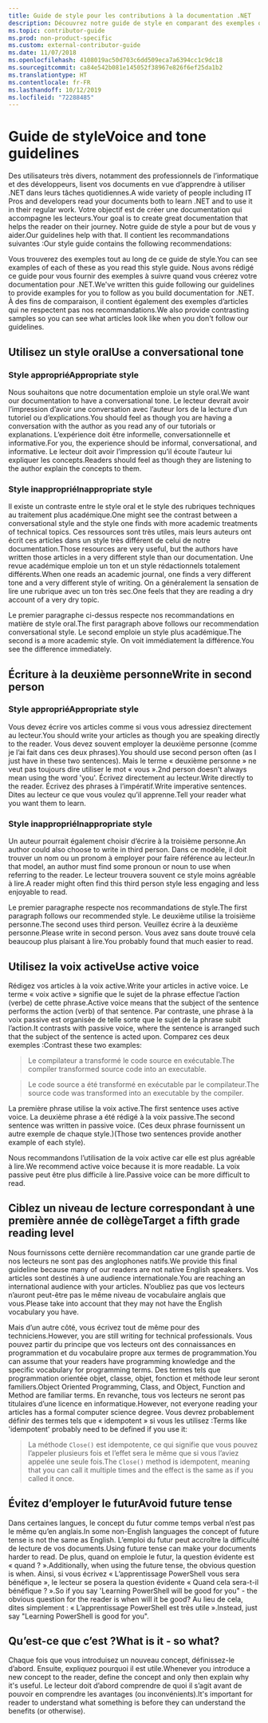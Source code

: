 ```yaml
---
title: Guide de style pour les contributions à la documentation .NET
description: Découvrez notre guide de style en comparant des exemples qui le suivent à des exemples qui le ne suivent pas.
ms.topic: contributor-guide
ms.prod: non-product-specific
ms.custom: external-contributor-guide
ms.date: 11/07/2018
ms.openlocfilehash: 4108019ac50d703c6dd509eca7a6394cc1c9dc18
ms.sourcegitcommit: ca84e542b081e145052f38967e826f6ef25da1b2
ms.translationtype: HT
ms.contentlocale: fr-FR
ms.lasthandoff: 10/12/2019
ms.locfileid: "72288485"
---
```

# <a name="voice-and-tone-guidelines"></a><span data-ttu-id="f6c7d-103">Guide de style</span><span class="sxs-lookup"><span data-stu-id="f6c7d-103">Voice and tone guidelines</span></span>

<span data-ttu-id="f6c7d-104">Des utilisateurs très divers, notamment des professionnels de l’informatique et des développeurs, lisent vos documents en vue d’apprendre à utiliser .NET dans leurs tâches quotidiennes.</span><span class="sxs-lookup"><span data-stu-id="f6c7d-104">A wide variety of people including IT Pros and developers read your documents both to learn .NET and to use it in their regular work.</span></span> <span data-ttu-id="f6c7d-105">Votre objectif est de créer une documentation qui accompagne les lecteurs.</span><span class="sxs-lookup"><span data-stu-id="f6c7d-105">Your goal is to create great documentation that helps the reader on their journey.</span></span> <span data-ttu-id="f6c7d-106">Notre guide de style a pour but de vous y aider.</span><span class="sxs-lookup"><span data-stu-id="f6c7d-106">Our guidelines help with that.</span></span> <span data-ttu-id="f6c7d-107">Il contient les recommandations suivantes :</span><span class="sxs-lookup"><span data-stu-id="f6c7d-107">Our style guide contains the following recommendations:</span></span>

<span data-ttu-id="f6c7d-108">Vous trouverez des exemples tout au long de ce guide de style.</span><span class="sxs-lookup"><span data-stu-id="f6c7d-108">You can see examples of each of these as you read this style guide.</span></span> <span data-ttu-id="f6c7d-109">Nous avons rédigé ce guide pour vous fournir des exemples à suivre quand vous créerez votre documentation pour .NET.</span><span class="sxs-lookup"><span data-stu-id="f6c7d-109">We've written this guide following our guidelines to provide examples for you to follow as you build documentation for .NET.</span></span> <span data-ttu-id="f6c7d-110">À des fins de comparaison, il contient également des exemples d’articles qui ne respectent pas nos recommandations.</span><span class="sxs-lookup"><span data-stu-id="f6c7d-110">We also provide contrasting samples so you can see what articles look like when you don't follow our guidelines.</span></span>

## <a name="use-a-conversational-tone"></a><span data-ttu-id="f6c7d-111">Utilisez un style oral</span><span class="sxs-lookup"><span data-stu-id="f6c7d-111">Use a conversational tone</span></span>

### <a name="appropriate-style"></a><span data-ttu-id="f6c7d-112">Style approprié</span><span class="sxs-lookup"><span data-stu-id="f6c7d-112">Appropriate style</span></span>

<span data-ttu-id="f6c7d-113">Nous souhaitons que notre documentation emploie un style oral.</span><span class="sxs-lookup"><span data-stu-id="f6c7d-113">We want our documentation to have a conversational tone.</span></span> <span data-ttu-id="f6c7d-114">Le lecteur devrait avoir l’impression d’avoir une conversation avec l’auteur lors de la lecture d’un tutoriel ou d’explications.</span><span class="sxs-lookup"><span data-stu-id="f6c7d-114">You should feel as though you are having a conversation with the author as you read any of our tutorials or explanations.</span></span> <span data-ttu-id="f6c7d-115">L’expérience doit être informelle, conversationnelle et informative.</span><span class="sxs-lookup"><span data-stu-id="f6c7d-115">For you, the experience should be informal, conversational, and informative.</span></span> <span data-ttu-id="f6c7d-116">Le lecteur doit avoir l’impression qu’il écoute l’auteur lui expliquer les concepts.</span><span class="sxs-lookup"><span data-stu-id="f6c7d-116">Readers should feel as though they are listening to the author explain the concepts to them.</span></span>

### <a name="inappropriate-style"></a><span data-ttu-id="f6c7d-117">Style inapproprié</span><span class="sxs-lookup"><span data-stu-id="f6c7d-117">Inappropriate style</span></span>

<span data-ttu-id="f6c7d-118">Il existe un contraste entre le style oral et le style des rubriques techniques au traitement plus académique.</span><span class="sxs-lookup"><span data-stu-id="f6c7d-118">One might see the contrast between a conversational style and the style one finds with more academic treatments of technical topics.</span></span> <span data-ttu-id="f6c7d-119">Ces ressources sont très utiles, mais leurs auteurs ont écrit ces articles dans un style très différent de celui de notre documentation.</span><span class="sxs-lookup"><span data-stu-id="f6c7d-119">Those resources are very useful, but the authors have written those articles in a very different style than our documentation.</span></span> <span data-ttu-id="f6c7d-120">Une revue académique emploie un ton et un style rédactionnels totalement différents.</span><span class="sxs-lookup"><span data-stu-id="f6c7d-120">When one reads an academic journal, one finds a very different tone and a very different style of writing.</span></span> <span data-ttu-id="f6c7d-121">On a généralement la sensation de lire une rubrique avec un ton très sec.</span><span class="sxs-lookup"><span data-stu-id="f6c7d-121">One feels that they are reading a dry account of a very dry topic.</span></span>  

<span data-ttu-id="f6c7d-122">Le premier paragraphe ci-dessus respecte nos recommandations en matière de style oral.</span><span class="sxs-lookup"><span data-stu-id="f6c7d-122">The first paragraph above follows our recommendation conversational style.</span></span> <span data-ttu-id="f6c7d-123">Le second emploie un style plus académique.</span><span class="sxs-lookup"><span data-stu-id="f6c7d-123">The second is a more academic style.</span></span> <span data-ttu-id="f6c7d-124">On voit immédiatement la différence.</span><span class="sxs-lookup"><span data-stu-id="f6c7d-124">You see the difference immediately.</span></span> 

## <a name="write-in-second-person"></a><span data-ttu-id="f6c7d-125">Écriture à la deuxième personne</span><span class="sxs-lookup"><span data-stu-id="f6c7d-125">Write in second person</span></span>

### <a name="appropriate-style"></a><span data-ttu-id="f6c7d-126">Style approprié</span><span class="sxs-lookup"><span data-stu-id="f6c7d-126">Appropriate style</span></span>

<span data-ttu-id="f6c7d-127">Vous devez écrire vos articles comme si vous vous adressiez directement au lecteur.</span><span class="sxs-lookup"><span data-stu-id="f6c7d-127">You should write your articles as though you are speaking directly to the reader.</span></span> <span data-ttu-id="f6c7d-128">Vous devez souvent employer la deuxième personne (comme je l’ai fait dans ces deux phrases).</span><span class="sxs-lookup"><span data-stu-id="f6c7d-128">You should use second person often (as I just have in these two sentences).</span></span> <span data-ttu-id="f6c7d-129">Mais le terme « deuxième personne » ne veut pas toujours dire utiliser le mot « vous ».</span><span class="sxs-lookup"><span data-stu-id="f6c7d-129">2nd person doesn't always mean using the word 'you'.</span></span> <span data-ttu-id="f6c7d-130">Écrivez directement au lecteur.</span><span class="sxs-lookup"><span data-stu-id="f6c7d-130">Write directly to the reader.</span></span> <span data-ttu-id="f6c7d-131">Écrivez des phrases à l’impératif.</span><span class="sxs-lookup"><span data-stu-id="f6c7d-131">Write imperative sentences.</span></span> <span data-ttu-id="f6c7d-132">Dites au lecteur ce que vous voulez qu’il apprenne.</span><span class="sxs-lookup"><span data-stu-id="f6c7d-132">Tell your reader what you want them to learn.</span></span>

### <a name="inappropriate-style"></a><span data-ttu-id="f6c7d-133">Style inapproprié</span><span class="sxs-lookup"><span data-stu-id="f6c7d-133">Inappropriate style</span></span>

<span data-ttu-id="f6c7d-134">Un auteur pourrait également choisir d’écrire à la troisième personne.</span><span class="sxs-lookup"><span data-stu-id="f6c7d-134">An author could also choose to write in third person.</span></span> <span data-ttu-id="f6c7d-135">Dans ce modèle, il doit trouver un nom ou un pronom à employer pour faire référence au lecteur.</span><span class="sxs-lookup"><span data-stu-id="f6c7d-135">In that model, an author must find some pronoun or noun to use when referring to the reader.</span></span> <span data-ttu-id="f6c7d-136">Le lecteur trouvera souvent ce style moins agréable à lire.</span><span class="sxs-lookup"><span data-stu-id="f6c7d-136">A reader might often find this third person style less engaging and less enjoyable to read.</span></span>

<span data-ttu-id="f6c7d-137">Le premier paragraphe respecte nos recommandations de style.</span><span class="sxs-lookup"><span data-stu-id="f6c7d-137">The first paragraph follows our recommended style.</span></span> <span data-ttu-id="f6c7d-138">Le deuxième utilise la troisième personne.</span><span class="sxs-lookup"><span data-stu-id="f6c7d-138">The second uses third person.</span></span> <span data-ttu-id="f6c7d-139">Veuillez écrire à la deuxième personne.</span><span class="sxs-lookup"><span data-stu-id="f6c7d-139">Please write in second person.</span></span> <span data-ttu-id="f6c7d-140">Vous avez sans doute trouvé cela beaucoup plus plaisant à lire.</span><span class="sxs-lookup"><span data-stu-id="f6c7d-140">You probably found that much easier to read.</span></span>

## <a name="use-active-voice"></a><span data-ttu-id="f6c7d-141">Utilisez la voix active</span><span class="sxs-lookup"><span data-stu-id="f6c7d-141">Use active voice</span></span>

<span data-ttu-id="f6c7d-142">Rédigez vos articles à la voix active.</span><span class="sxs-lookup"><span data-stu-id="f6c7d-142">Write your articles in active voice.</span></span> <span data-ttu-id="f6c7d-143">Le terme « voix active » signifie que le sujet de la phrase effectue l’action (verbe) de cette phrase.</span><span class="sxs-lookup"><span data-stu-id="f6c7d-143">Active voice means that the subject of the sentence performs the action (verb) of that sentence.</span></span> <span data-ttu-id="f6c7d-144">Par contraste, une phrase à la voix passive est organisée de telle sorte que le sujet de la phrase subit l’action.</span><span class="sxs-lookup"><span data-stu-id="f6c7d-144">It contrasts with passive voice, where the sentence is arranged such that the subject of the sentence is acted upon.</span></span> <span data-ttu-id="f6c7d-145">Comparez ces deux exemples :</span><span class="sxs-lookup"><span data-stu-id="f6c7d-145">Contrast these two examples:</span></span>

><span data-ttu-id="f6c7d-146">Le compilateur a transformé le code source en exécutable.</span><span class="sxs-lookup"><span data-stu-id="f6c7d-146">The compiler transformed source code into an executable.</span></span>

><span data-ttu-id="f6c7d-147">Le code source a été transformé en exécutable par le compilateur.</span><span class="sxs-lookup"><span data-stu-id="f6c7d-147">The source code was transformed into an executable by the compiler.</span></span>

<span data-ttu-id="f6c7d-148">La première phrase utilise la voix active.</span><span class="sxs-lookup"><span data-stu-id="f6c7d-148">The first sentence uses active voice.</span></span> <span data-ttu-id="f6c7d-149">La deuxième phrase a été rédigé à la voix passive.</span><span class="sxs-lookup"><span data-stu-id="f6c7d-149">The second sentence was written in passive voice.</span></span> <span data-ttu-id="f6c7d-150">(Ces deux phrase fournissent un autre exemple de chaque style.)</span><span class="sxs-lookup"><span data-stu-id="f6c7d-150">(Those two sentences provide another example of each style).</span></span>

<span data-ttu-id="f6c7d-151">Nous recommandons l’utilisation de la voix active car elle est plus agréable à lire.</span><span class="sxs-lookup"><span data-stu-id="f6c7d-151">We recommend active voice because it is more readable.</span></span> <span data-ttu-id="f6c7d-152">La voix passive peut être plus difficile à lire.</span><span class="sxs-lookup"><span data-stu-id="f6c7d-152">Passive voice can be more difficult to read.</span></span>

## <a name="target-a-fifth-grade-reading-level"></a><span data-ttu-id="f6c7d-153">Ciblez un niveau de lecture correspondant à une première année de collège</span><span class="sxs-lookup"><span data-stu-id="f6c7d-153">Target a fifth grade reading level</span></span>

<span data-ttu-id="f6c7d-154">Nous fournissons cette dernière recommandation car une grande partie de nos lecteurs ne sont pas des anglophones natifs.</span><span class="sxs-lookup"><span data-stu-id="f6c7d-154">We provide this final guideline because many of our readers are not native English speakers.</span></span> <span data-ttu-id="f6c7d-155">Vos articles sont destinés à une audience internationale.</span><span class="sxs-lookup"><span data-stu-id="f6c7d-155">You are reaching an international audience with your articles.</span></span> <span data-ttu-id="f6c7d-156">N’oubliez pas que vos lecteurs n’auront peut-être pas le même niveau de vocabulaire anglais que vous.</span><span class="sxs-lookup"><span data-stu-id="f6c7d-156">Please take into account that they may not have the English vocabulary you have.</span></span>

<span data-ttu-id="f6c7d-157">Mais d’un autre côté, vous écrivez tout de même pour des techniciens.</span><span class="sxs-lookup"><span data-stu-id="f6c7d-157">However, you are still writing for technical professionals.</span></span> <span data-ttu-id="f6c7d-158">Vous pouvez partir du principe que vos lecteurs ont des connaissances en programmation et du vocabulaire propre aux termes de programmation.</span><span class="sxs-lookup"><span data-stu-id="f6c7d-158">You can assume that your readers have programming knowledge and the specific vocabulary for programming terms.</span></span> <span data-ttu-id="f6c7d-159">Des termes tels que programmation orientée objet, classe, objet, fonction et méthode leur seront familiers.</span><span class="sxs-lookup"><span data-stu-id="f6c7d-159">Object Oriented Programming, Class, and Object, Function and Method are familiar terms.</span></span> <span data-ttu-id="f6c7d-160">En revanche, tous vos lecteurs ne seront pas titulaires d’une licence en informatique.</span><span class="sxs-lookup"><span data-stu-id="f6c7d-160">However, not everyone reading your articles has a formal computer science degree.</span></span> <span data-ttu-id="f6c7d-161">Vous devrez probablement définir des termes tels que « idempotent » si vous les utilisez :</span><span class="sxs-lookup"><span data-stu-id="f6c7d-161">Terms like 'idempotent' probably need to be defined if you use it:</span></span>

><span data-ttu-id="f6c7d-162">La méthode `Close()` est idempotente, ce qui signifie que vous pouvez l’appeler plusieurs fois et l’effet sera le même que si vous l’aviez appelée une seule fois.</span><span class="sxs-lookup"><span data-stu-id="f6c7d-162">The `Close()` method is idempotent, meaning that you can call it multiple times and the effect is the same as if you called it once.</span></span>

## <a name="avoid-future-tense"></a><span data-ttu-id="f6c7d-163">Évitez d’employer le futur</span><span class="sxs-lookup"><span data-stu-id="f6c7d-163">Avoid future tense</span></span>

<span data-ttu-id="f6c7d-164">Dans certaines langues, le concept du futur comme temps verbal n’est pas le même qu’en anglais.</span><span class="sxs-lookup"><span data-stu-id="f6c7d-164">In some non-English languages the concept of future tense is not the same as English.</span></span> <span data-ttu-id="f6c7d-165">L’emploi du futur peut accroître la difficulté de lecture de vos documents.</span><span class="sxs-lookup"><span data-stu-id="f6c7d-165">Using future tense can make your documents harder to read.</span></span> <span data-ttu-id="f6c7d-166">De plus, quand on emploie le futur, la question évidente est « quand ? ».</span><span class="sxs-lookup"><span data-stu-id="f6c7d-166">Additionally, when using the future tense, the obvious question is when.</span></span> <span data-ttu-id="f6c7d-167">Ainsi, si vous écrivez « L’apprentissage PowerShell vous sera bénéfique », le lecteur se posera la question évidente « Quand cela sera-t-il bénéfique ? ».</span><span class="sxs-lookup"><span data-stu-id="f6c7d-167">So if you say 'Learning PowerShell will be good for you" - the obvious question for the reader is when will it be good?</span></span> <span data-ttu-id="f6c7d-168">Au lieu de cela, dites simplement : « L’apprentissage PowerShell est très utile ».</span><span class="sxs-lookup"><span data-stu-id="f6c7d-168">Instead, just say "Learning PowerShell is good for you".</span></span>

## <a name="what-is-it---so-what"></a><span data-ttu-id="f6c7d-169">Qu’est-ce que c’est ?</span><span class="sxs-lookup"><span data-stu-id="f6c7d-169">What is it - so what?</span></span>

<span data-ttu-id="f6c7d-170">Chaque fois que vous introduisez un nouveau concept, définissez-le d’abord. Ensuite, expliquez pourquoi il est utile.</span><span class="sxs-lookup"><span data-stu-id="f6c7d-170">Whenever you introduce a new concept to the reader, define the concept and only then explain why it's useful.</span></span> <span data-ttu-id="f6c7d-171">Le lecteur doit d’abord comprendre de quoi il s’agit avant de pouvoir en comprendre les avantages (ou inconvénients).</span><span class="sxs-lookup"><span data-stu-id="f6c7d-171">It's important for reader to understand what something is before they can understand the benefits (or otherwise).</span></span>
